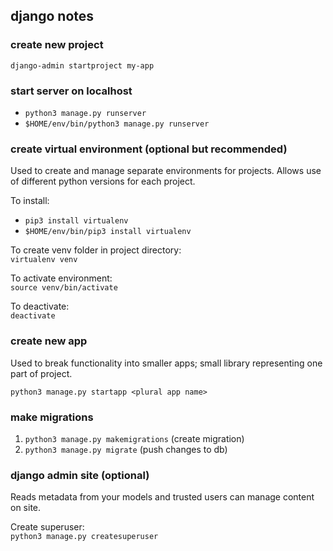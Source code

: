 ## django notes

### create new project
`django-admin startproject my-app`

### start server on localhost
* `python3 manage.py runserver`
* `$HOME/env/bin/python3 manage.py runserver`

### create virtual environment (optional but recommended)
Used to create and manage separate environments for projects. Allows use of different python versions for each project.

To install:

* `pip3 install virtualenv`
* `$HOME/env/bin/pip3 install virtualenv`

To create venv folder in project directory:\
`virtualenv venv`

To activate environment:\
`source venv/bin/activate`

To deactivate:\
`deactivate`

### create new app
Used to break functionality into smaller apps; small library representing one part of project.

`python3 manage.py startapp <plural app name>`

### make migrations
1. `python3 manage.py makemigrations` (create migration)
2. `python3 manage.py migrate` (push changes to db)

### django admin site (optional)
Reads metadata from your models and trusted users can manage content on site.

Create superuser:\
`python3 manage.py createsuperuser`

